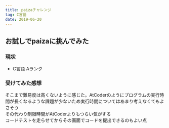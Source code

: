 ```yaml
---
title: paizaチャレンジ
tag: C言語
date: 2019-06-20
---
```


## お試しでpaizaに挑んでみた
### 現状
* C言語 Aランク

### 受けてみた感想
そこまで難易度は高くないように感じた。AtCoderのようにプログラムの実行時間が長くなるような課題が少ないため実行時間についてはあまり考えなくてもよさそう  
その代わり制限時間がAtCoderよりもつらい気がする  
コードテストを走らせてからその画面でコードを提出できるのもよい点